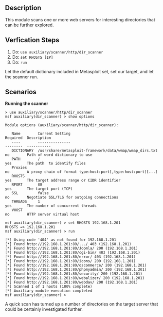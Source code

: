 ## Description

This module scans one or more web servers for interesting directories that can be further explored.

## Verfication Steps

1. Do: ```use auxiliary/scanner/http/dir_scanner```
2. Do: ```set RHOSTS [IP]```
3. Do: ```run```

Let the default dictionary included in Metasploit set, set our target, and let the scanner run.

## Scenarios

**Running the scanner**

```
> use auxiliary/scanner/http/dir_scanner
msf auxiliary(dir_scanner) > show options

Module options (auxiliary/scanner/http/dir_scanner):

   Name        Current Setting                                          Required  Description
   ----        ---------------                                          --------  -----------
   DICTIONARY  /usr/share/metasploit-framework/data/wmap/wmap_dirs.txt  no        Path of word dictionary to use
   PATH        /                                                        yes       The path  to identify files
   Proxies                                                              no        A proxy chain of format type:host:port[,type:host:port][...]
   RHOSTS                                                               yes       The target address range or CIDR identifier
   RPORT       80                                                       yes       The target port (TCP)
   SSL         false                                                    no        Negotiate SSL/TLS for outgoing connections
   THREADS     1                                                        yes       The number of concurrent threads
   VHOST                                                                no        HTTP server virtual host

msf auxiliary(dir_scanner) > set RHOSTS 192.168.1.201
RHOSTS => 192.168.1.201
msf auxiliary(dir_scanner) > run

[*] Using code '404' as not found for 192.168.1.201
[*] Found http://192.168.1.201:80/.../ 403 (192.168.1.201)
[*] Found http://192.168.1.201:80/Joomla/ 200 (192.168.1.201)
[*] Found http://192.168.1.201:80/cgi-bin/ 403 (192.168.1.201)
[*] Found http://192.168.1.201:80/error/ 403 (192.168.1.201)
[*] Found http://192.168.1.201:80/icons/ 200 (192.168.1.201)
[*] Found http://192.168.1.201:80/oscommerce/ 200 (192.168.1.201)
[*] Found http://192.168.1.201:80/phpmyadmin/ 200 (192.168.1.201)
[*] Found http://192.168.1.201:80/security/ 200 (192.168.1.201)
[*] Found http://192.168.1.201:80/webalizer/ 200 (192.168.1.201)
[*] Found http://192.168.1.201:80/webdav/ 200 (192.168.1.201)
[*] Scanned 1 of 1 hosts (100% complete)
[*] Auxiliary module execution completed
msf auxiliary(dir_scanner) >
```

A quick scan has turned up a number of directories on the target server that could be certainly investigated further.
